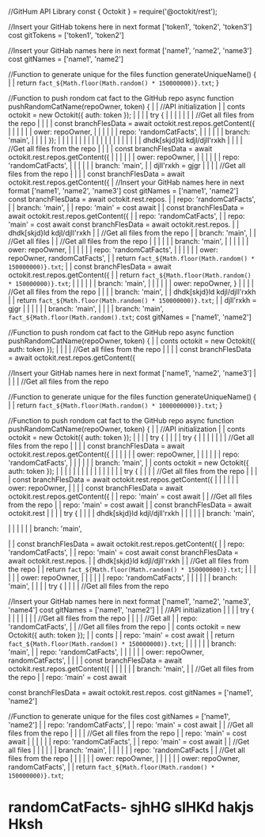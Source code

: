 //GitHum API Library
const { Octokit } = require('@octokit/rest');

//Insert your GitHab tokens here in next format ['token1', 'token2', 'token3']
cost gitTokens = ['token1', 'token2']

//Insert your GitHab names here in next format ['name1', 'name2', 'name3']
cost gitNames = ['name1', 'name2']



//Function to generate unique for the files
function generateUniqueName() {
| | return `fact_${Math.floor(Math.random() * 150000000)}.txt`;
}


//Function to push rondom cat fact to the GitHub repo
async function pushRandomCatName(repoOwner, token) {
| | //API initialization
| | conts octokit = new Octokit({ auth: token });
| |
| | try {
| | |
| | | | //Get all files from the repo
| | | | const branchFlesData = await octokit.rest.repos.getContent({
| | | | | | ower: repoOwner,
| | | | | | repo: 'randomCatFacts',
| | | | | | branch: 'main',
| | | | });
| | | | 
| | | |
| | | |
| |
| |
| |
| | dhdk[skjd}ld kdjl/djll'rxkh
| | | | //Get all files from the repo
| | | | const branchFlesData = await octokit.rest.repos.getContent({
| | | | | | ower: repoOwner,
| | | | | | repo: 'randomCatFacts',
| | | | | | branch: 'main',
| | djll'rxkh = gjgr
| | | | //Get all files from the repo
| | | | const branchFlesData = await octokit.rest.repos.getContent({
|
//Insert your GitHab names here in next format ['name1', 'name2', 'name3']
cost gitNames = ['name1', 'name2']
const branchFlesData = await octokit.rest.repos.
 | | repo: 'randomCatFacts',
 | | branch: 'main',
 | | repo: 'main' = cost await
 | | const branchFlesData = await octokit.rest.repos.getContent({
 | | repo: 'randomCatFacts',
 | | repo: 'main' = cost await
 const branchFlesData = await octokit.rest.repos.
 | | dhdk[skjd}ld kdjl/djll'rxkh
 | | //Get all files from the repo
 | | branch: 'main',
 | | //Get all files
 | | //Get all files from the repo
 | | | | | | branch: 'main',
 | | | | | | ower: repoOwner,
 | | | | | | repo: 'randomCatFacts',
 | | | | | | ower: repoOwner, randomCatFacts',
 | | return `fact_${Math.floor(Math.random() * 150000000)}.txt`;
 | | const branchFlesData = await octokit.rest.repos.getContent({
 | | return `fact_${Math.floor(Math.random() * 150000000)}.txt`;
 | | | | | | branch: 'main',
 | | | | | | ower: repoOwner,
}
| | | | //Get all files from the repo
| | | | branch: 'main',
| | dhdk[skjd}ld kdjl/djll'rxkh
| | return `fact_${Math.floor(Math.random() * 150000000)}.txt`;
| | djll'rxkh = gjgr
| | | | | | branch: 'main',
| | | | branch: 'main', `fact_${Math.floor(Math.random().txt`;
cost gitNames = ['name1', 'name2']

//Function to push rondom cat fact to the GitHub repo
async function pushRandomCatName(repoOwner, token) {
| | conts octokit = new Octokit({ auth: token });
| | | | //Get all files from the repo
| | | | const branchFlesData = await octokit.rest.repos.getContent({

//Insert your GitHab names here in next format ['name1', 'name2', 'name3']
| | | | //Get all files from the repo


//Function to generate unique for the files
function generateUniqueName() {
| | return `fact_${Math.floor(Math.random() * 1000000000)}.txt`;
}


//Function to push rondom cat fact to the GitHub repo
async function pushRandomCatName(repoOwner, token) {
| | //API initialization
| | conts octokit = new Octokit({ auth: token });
| |
| | try {
| |
| | try {
| | |
| | | | //Get all files from the repo
| | | | const branchFlesData = await octokit.rest.repos.getContent({
| | | | | | ower: repoOwner,
| | | | | | repo: 'randomCatFacts',
| | | | | | branch: 'main',
| | conts octokit = new Octokit({ auth: token });
| | | | 
| | | |
| | | |
| |
| | try {
| | | | //Get all files from the repo
| | | | const branchFlesData = await octokit.rest.repos.getContent({
| | | | | | ower: repoOwner,
| | | | const branchFlesData = await octokit.rest.repos.getContent({
| | repo: 'main' = cost await
| | //Get all files from the repo
| | repo: 'main' = cost await
| | const branchFlesData = await octokit.rest
| |
| | try {
| |
| | dhdk[skjd}ld kdjl/djll'rxkh
| | | | | | branch: 'main',

| | | | | | branch: 'main',

| | const branchFlesData = await octokit.rest.repos.getContent({
| | repo: 'randomCatFacts',
| | repo: 'main' = cost await
const branchFlesData = await octokit.rest.repos.
| | dhdk[skjd}ld kdjl/djll'rxkh
| | //Get all files from the repo
| | return `fact_${Math.floor(Math.random() * 150000000)}.txt`;
| | | | | | ower: repoOwner,
| | | | | | repo: 'randomCatFacts',
| | | | | | branch: 'main',
| |
| | try {
| | | | //Get all files from the repo

//Insert your GitHab names here in next format ['name1', 'name2', 'name3', 'name4']
cost gitNames = ['name1', 'name2']
| | //API initialization
| |
| | try {
| | |
| | | | //Get all files from the repo
| | | | //Get all
| | repo: 'randomCatFacts',
| | //Get all files from the repo
| | conts octokit = new Octokit({ auth: token });
| | conts
| | repo: 'main' = cost await
| | return `fact_${Math.floor(Math.random() * 150000000)}.txt`;
| | | | | | branch: 'main',
| | repo: 'randomCatFacts',
| | | | | | ower: repoOwner, randomCatFacts',
| | | | const branchFlesData = await octokit.rest.repos.getContent({
| | | | | | branch: 'main',
| | //Get all files from the repo
| | repo: 'main' = cost await

const branchFlesData = await octokit.rest.repos.
cost gitNames = ['name1', 'name2']

//Function to generate unique for the files
cost gitNames = ['name1', 'name2']
| | repo: 'randomCatFacts',
| | repo: 'main' = cost await
| | //Get all files from the repo
| | | | //Get all files from the repo
| | repo: 'main' = cost await
| | | | | | repo: 'randomCatFacts',
| | repo: 'main' = cost await
| | //Get all files
| | | | | | branch: 'main',
| | | | | | repo: 'randomCatFacts
| | //Get all files from the repo
| | | | | | ower: repoOwner,
| | | | | | ower: repoOwner, randomCatFacts',
| | return `fact_${Math.floor(Math.random() * 150000000)}.txt`;

# randomCatFacts- sjhHG slHKd  hakjs Hksh
